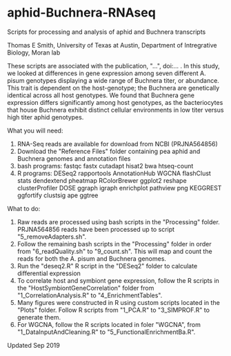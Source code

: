 # aphid-Buchnera-RNAseq
Scripts for processing and analysis of aphid and Buchnera transcripts

Thomas E Smith, University of Texas at Austin, Department of Intregrative Biology, Moran lab

These scripts are associated with the publication, "...", doi:... . In this study, we looked at differences in gene expression among seven different A. pisum genotypes displaying a wide range of Buchnera titer, or abundance. This trait is dependent on the host-genotype; the Buchnera are genetically identical across all host genotypes. We found that Buchnera gene expression differs significantly among host genotypes, as the bacteriocytes that house Buchnera exhibit distinct cellular environments in low titer versus high titer aphid genotypes.

What you will need:
1) RNA-Seq reads are available for download from NCBI (PRJNA564856)
2) Download the "Reference Files" folder containing pea aphid and Buchnera genomes and annotation files
3) bash programs:
  fastqc
  fastx
  cutadapt
  hisat2
  bwa
  htseq-count
4) R programs:
  DESeq2
  rapportools
  AnnotationHub
  WGCNA
  flashClust
  stats
  dendextend
  pheatmap
  RColorBrewer
  ggplot2
  reshape
  clusterProfiler
  DOSE
  ggraph
  igraph
  enrichplot
  pathview
  png
  KEGGREST
  ggfortify
  clustsig
  ape
  ggtree
  
  
  
What to do:
1) Raw reads are processed using bash scripts in the "Processing" folder. PRJNA564856 reads have been processed up to script "5_removeAdapters.sh".
2) Follow the remaining bash scripts in the "Processing" folder in order from "6_readQuality.sh" to "9_count.sh". This will map and count the reads for both the A. pisum and Buchnera genomes.
3) Run the "deseq2.R" R script in the "DESeq2" folder to calculate differential expression
4) To correlate host and symbiont gene expression, follow the R scripts in the "HostSymbiontGeneCorrelation" folder from "1_CorrelationAnalysis.R" to "4_EnrichmentTables".
5) Many figures were constructed in R using custom scripts located in the "Plots" folder. Follow R scripts from "1_PCA.R" to "3_SIMPROF.R" to generate them. 
6) For WGCNA, follow the R scripts located in foler "WGCNA", from "1_DataInputAndCleaning.R" to "5_FunctionalEnrichmentBa.R".


Updated Sep 2019
